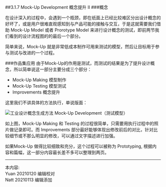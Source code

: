 ##3.1.7 Mock-Up Development 概念提升 II
###概念

在设计深入的过程中，会遇到一个瓶颈，即在纸面上已经比较难区分出设计概念的好坏了，或是用户很难直观感知到与产品可能的接触与交互，于是这就需要我们借助 Mock-Up Model 或者 Prorotype Model 来进行设计概念的测试，即前两节我们看到的设计流程图的的最后一个部分。

简单来说，Mock-Up 就是非常低成本制作可用来测试的模型，然后让目标用于参与测试与改进的一个过程。


###作品集应用
由于Mock-Up的作用是测试，而测试的结果是为了提升设计概念，所以简单说这一部分主要分成三个部分：

* Mock-Up Making 模型制作
* Mock-Up Testing 模型测试
* Improvements 概念提升

这里我们不讲具体的方法执行，单说版面：

![工业设计概念生成方法 Mock-Up Development（测试模型）](http://kitpic.makebi.net/2021/id_17.jpg)

如上图，Mock-Up Making 和 Testing 的过程很简单，只需要用执行过程中的照片做记录即可。而 Improvements 部分最好能够体现出修改前后的对比，针对比较细节或不那么明显的修改，可以通过文字描述进行加强。

如果Mock-Up 做得比较细致和充分，这个过程可以被称为 Prototyping, 根据内容和篇幅，这一部分内容最长差不多可以整理到两页。




---
本内容:    
Yuan 20210120 编辑校对  
Natt 20210113 编辑添加
